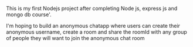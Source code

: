 This is my first Nodejs project after completing Node js, express js and mongo db course'.

I'm hoping to build  an anonymous chatapp where users can create their anonymous username, create a room and share the roomId with any group of people they will want to join the anonymous chat room
